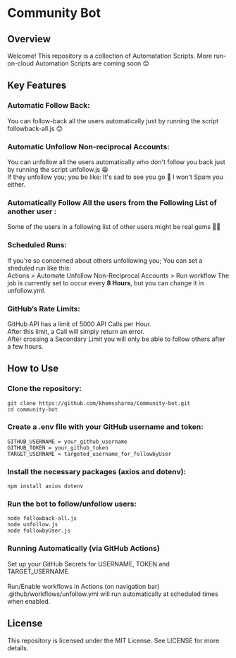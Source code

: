 # Community Bot

## Overview
Welcome! This repository is a collection of Automatation Scripts. More run-on-cloud Automation Scripts are coming soon 😊

## Key Features

### Automatic Follow Back: 
You can follow-back all the users automatically just by running the script followback-all.js 😊
### Automatic Unfollow Non-reciprocal Accounts: 
You can unfollow all the users automatically who don't follow you back just by running the script unfollow.js 😁 <br>
If they unfollow you; you be like: It's sad to see you go 🥹 I won't Spam you either.
### Automatically Follow All the users from the Following List of another user :
Some of the users in a following list of other users might be real gems 💎🤗

### Scheduled Runs: 
If you're so concerned about others unfollowing you; You can set a sheduled run like this: <br> 
Actions > Automate Unfollow Non-Reciprocal Accounts > Run workflow 
The job is currently set to occur every <strong>8 Hours</strong>, but you can change it in unfollow.yml.

### GitHub’s Rate Limits: 
 GitHub API has a limit of 5000 API Calls per Hour. <br> 
 After this limit, a Call will simply return an error. <br>
 After crossing a Secondary Limit you will only be able to follow others after a few hours.

## How to Use ##

### Clone the repository:
```
git clone https://github.com/khemssharma/Community-bot.git 
cd community-bot
```

### Create a .env file with your GitHub username and token:
```
GITHUB_USERNAME = your_github_username     
GITHUB_TOKEN = your_github_token
TARGET_USERNAME = targeted_username_for_followbyUser
```

### Install the necessary packages (axios and dotenv):
```
npm install axios dotenv
```

### Run the bot to follow/unfollow users:
```
node followback-all.js
node unfollow.js
node followbyUser.js
```

### Running Automatically (via GitHub Actions)
Set up your GitHub Secrets for USERNAME, TOKEN and TARGET_USERNAME.  <br>   
Run/Enable workflows in Actions (on navigation bar) <br>
.github/workflows/unfollow.yml will run automatically at scheduled times when enabled. 

## License
This repository is licensed under the MIT License. See LICENSE for more details.

